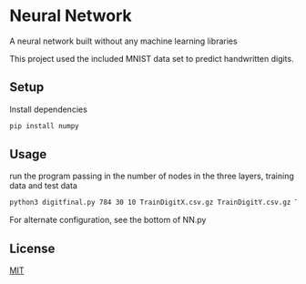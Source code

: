# Neural Network

A neural network built without any machine learning libraries

This project used the included MNIST data set to predict handwritten digits.


## Setup

Install dependencies  

```bash
pip install numpy
```

## Usage
run the program passing in the number of nodes in the three layers, training data and test data

```bash
python3 digitfinal.py 784 30 10 TrainDigitX.csv.gz TrainDigitY.csv.gz TestDigitX.csv.gz TestDigitY.csv.gz
```
For alternate configuration, see the bottom of NN.py 


## License
[MIT](https://choosealicense.com/licenses/mit/)